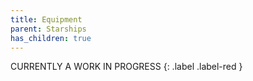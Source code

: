```yaml
---
title: Equipment
parent: Starships
has_children: true
---
```


CURRENTLY A WORK IN PROGRESS {: .label .label-red }